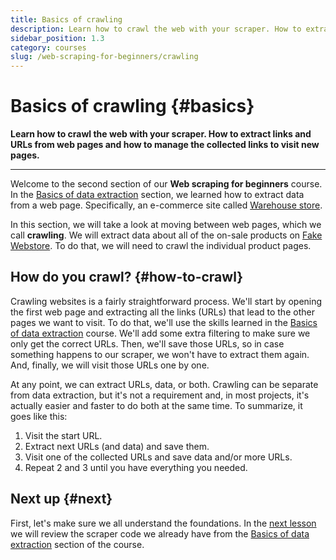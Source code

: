 ```yaml
---
title: Basics of crawling
description: Learn how to crawl the web with your scraper. How to extract links and URLs from web pages and how to manage the collected links to visit new pages.
sidebar_position: 1.3
category: courses
slug: /web-scraping-for-beginners/crawling
---
```


# Basics of crawling {#basics}

**Learn how to crawl the web with your scraper. How to extract links and URLs from web pages and how to manage the collected links to visit new pages.**

---

Welcome to the second section of our **Web scraping for beginners** course. In the [Basics of data extraction](../data_extraction/index.md) section, we learned how to extract data from a web page. Specifically, an e-commerce site called [Warehouse store](https://warehouse-theme-metal.myshopify.com/).

In this section, we will take a look at moving between web pages, which we call **crawling**. We will extract data about all of the on-sale products on [Fake Webstore](https://demo-webstore.apify.org/search/on-sale). To do that, we will need to crawl the individual product pages.

## How do you crawl? {#how-to-crawl}

Crawling websites is a fairly straightforward process. We'll start by opening the first web page and extracting all the links (URLs) that lead to the other pages we want to visit. To do that, we'll use the skills learned in the [Basics of data extraction](../data_extraction/index.md) course. We'll add some extra filtering to make sure we only get the correct URLs. Then, we'll save those URLs, so in case something happens to our scraper, we won't have to extract them again. And, finally, we will visit those URLs one by one.

At any point, we can extract URLs, data, or both. Crawling can be separate from data extraction, but it's not a requirement and, in most projects, it's actually easier and faster to do both at the same time. To summarize, it goes like this:

1. Visit the start URL.
2. Extract next URLs (and data) and save them.
3. Visit one of the collected URLs and save data and/or more URLs.
4. Repeat 2 and 3 until you have everything you needed.

## Next up {#next}

First, let's make sure we all understand the foundations. In the [next lesson](./recap_collection_basics.md) we will review the scraper code we already have from the [Basics of data extraction](../data_extraction/index.md) section of the course.
